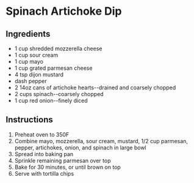 
# Spinach Artichoke Dip

## Ingredients

* 1 cup shredded mozzerella cheese
* 1 cup sour cream
* 1 cup mayo
* 1 cup grated parmesan cheese
* 4 tsp dijon mustard
* dash pepper
* 2 14oz cans of artichoke hearts--drained and coarsely chopped
* 2 cups spinach--coarsely chopped
* 1 cup red onion--finely diced

## Instructions

1. Preheat oven to 350F
2. Combine mayo, mozzerella, sour cream, mustard, 1/2 cup parmesan, pepper, artichokes, onion, and spinach in large bowl
3. Spread into baking pan
4. Sprinkle remaining parmesan over top
5. Bake for 30 minutes, or until brown on top
6. Serve with tortilla chips

